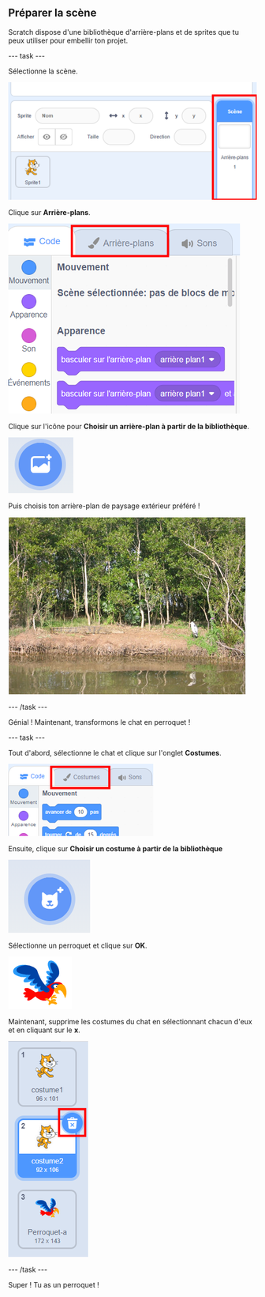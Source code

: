 ## Préparer la scène

Scratch dispose d'une bibliothèque d'arrière-plans et de sprites que tu peux utiliser pour embellir ton projet.

--- task ---

Sélectionne la scène.

![Sélection de la scène](images/looksSelectStage.png)

Clique sur **Arrière-plans**.

![L'onglet Arrière-plans](images/looksBackdrops.png)

Clique sur l'icône pour **Choisir un arrière-plan à partir de la bibliothèque**.

![L'icône Choisir un arrière-plan](images/looksChooseBg.png)

Puis choisis ton arrière-plan de paysage extérieur préféré !

![Une scène de lac](images/looksLake.png)

--- /task ---

Génial ! Maintenant, transformons le chat en perroquet !

--- task ---

Tout d'abord, sélectionne le chat et clique sur l'onglet **Costumes**.

![](images/cool2.png)

Ensuite, clique sur **Choisir un costume à partir de la bibliothèque**

![](images/cool3.png)

Sélectionne un perroquet et clique sur **OK**.

![Le costume de perroquet](images/looksParrot.png)

Maintenant, supprime les costumes du chat en sélectionnant chacun d'eux et en cliquant sur le **x**.

![](images/coolDeleteCostumes.png)

--- /task ---

Super ! Tu as un perroquet !
